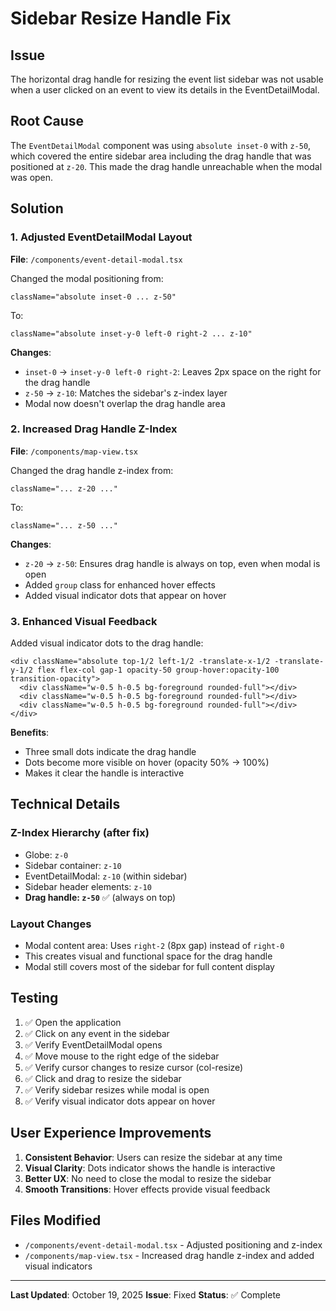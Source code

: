 # Sidebar Resize Handle Fix

## Issue
The horizontal drag handle for resizing the event list sidebar was not usable when a user clicked on an event to view its details in the EventDetailModal.

## Root Cause
The `EventDetailModal` component was using `absolute inset-0` with `z-50`, which covered the entire sidebar area including the drag handle that was positioned at `z-20`. This made the drag handle unreachable when the modal was open.

## Solution

### 1. Adjusted EventDetailModal Layout
**File**: `/components/event-detail-modal.tsx`

Changed the modal positioning from:
```tsx
className="absolute inset-0 ... z-50"
```

To:
```tsx
className="absolute inset-y-0 left-0 right-2 ... z-10"
```

**Changes**:
- `inset-0` → `inset-y-0 left-0 right-2`: Leaves 2px space on the right for the drag handle
- `z-50` → `z-10`: Matches the sidebar's z-index layer
- Modal now doesn't overlap the drag handle area

### 2. Increased Drag Handle Z-Index
**File**: `/components/map-view.tsx`

Changed the drag handle z-index from:
```tsx
className="... z-20 ..."
```

To:
```tsx
className="... z-50 ..."
```

**Changes**:
- `z-20` → `z-50`: Ensures drag handle is always on top, even when modal is open
- Added `group` class for enhanced hover effects
- Added visual indicator dots that appear on hover

### 3. Enhanced Visual Feedback
Added visual indicator dots to the drag handle:
```tsx
<div className="absolute top-1/2 left-1/2 -translate-x-1/2 -translate-y-1/2 flex flex-col gap-1 opacity-50 group-hover:opacity-100 transition-opacity">
  <div className="w-0.5 h-0.5 bg-foreground rounded-full"></div>
  <div className="w-0.5 h-0.5 bg-foreground rounded-full"></div>
  <div className="w-0.5 h-0.5 bg-foreground rounded-full"></div>
</div>
```

**Benefits**:
- Three small dots indicate the drag handle
- Dots become more visible on hover (opacity 50% → 100%)
- Makes it clear the handle is interactive

## Technical Details

### Z-Index Hierarchy (after fix)
- Globe: `z-0`
- Sidebar container: `z-10`
- EventDetailModal: `z-10` (within sidebar)
- Sidebar header elements: `z-10`
- **Drag handle: `z-50`** ✅ (always on top)

### Layout Changes
- Modal content area: Uses `right-2` (8px gap) instead of `right-0`
- This creates visual and functional space for the drag handle
- Modal still covers most of the sidebar for full content display

## Testing
1. ✅ Open the application
2. ✅ Click on any event in the sidebar
3. ✅ Verify EventDetailModal opens
4. ✅ Move mouse to the right edge of the sidebar
5. ✅ Verify cursor changes to resize cursor (col-resize)
6. ✅ Click and drag to resize the sidebar
7. ✅ Verify sidebar resizes while modal is open
8. ✅ Verify visual indicator dots appear on hover

## User Experience Improvements
1. **Consistent Behavior**: Users can resize the sidebar at any time
2. **Visual Clarity**: Dots indicator shows the handle is interactive
3. **Better UX**: No need to close the modal to resize the sidebar
4. **Smooth Transitions**: Hover effects provide visual feedback

## Files Modified
- `/components/event-detail-modal.tsx` - Adjusted positioning and z-index
- `/components/map-view.tsx` - Increased drag handle z-index and added visual indicators

---

**Last Updated**: October 19, 2025
**Issue**: Fixed
**Status**: ✅ Complete

